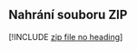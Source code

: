 ## <a name="upload-the-zip-file"></a>Nahrání souboru ZIP

[!INCLUDE [zip file no heading](app-service-web-upload-zip-no-h.md)]
